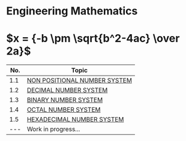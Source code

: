 # Engineering Mathematics

# $x = {-b \pm \sqrt{b^2-4ac} \over 2a}$

| No. | Topic                                          |
| --- | ---------------------------------------------- |
| 1.1 | [NON POSITIONAL NUMBER SYSTEM](./modules/1.md) |
| 1.2 | [DECIMAL NUMBER SYSTEM](./modules/2.md)        |
| 1.3 | [BINARY NUMBER SYSTEM](./modules/3.md)         |
| 1.4 | [OCTAL NUMBER SYSTEM](./modules/4.md)          |
| 1.5 | [HEXADECIMAL NUMBER SYSTEM](./modules/5.md)    |
| --- | Work in progress...                            |
